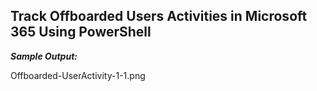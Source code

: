 ## Track Offboarded Users Activities in Microsoft 365 Using PowerShell


***Sample Output:***

Offboarded-UserActivity-1-1.png

